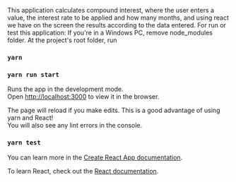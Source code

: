 This application calculates compound interest, where the user enters a value, the interest rate to be applied and how many months, and using react we have on the screen the results according to the data entered.
For run or test this application:
If you're in a Windows PC, remove node_modules folder. At the project's root folder, run
### `yarn`
### `yarn run start`

Runs the app in the development mode.<br />
Open [http://localhost:3000](http://localhost:3000) to view it in the browser.

The page will reload if you make edits. This is a good advantage of using yarn and React!<br />
You will also see any lint errors in the console.

### `yarn test`

You can learn more in the [Create React App documentation](https://facebook.github.io/create-react-app/docs/getting-started).

To learn React, check out the [React documentation](https://reactjs.org/).
